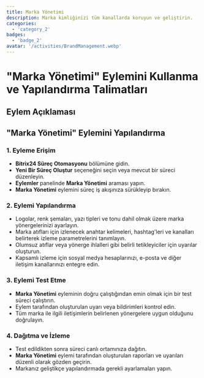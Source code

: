 ```yaml
---
title: Marka Yönetimi
description: Marka kimliğinizi tüm kanallarda koruyun ve geliştirin.
categories: 
  - 'category_2'
badges: 
  - 'badge_2'
avatar: '/activities/BrandManagement.webp'
---
```

# "Marka Yönetimi" Eylemini Kullanma ve Yapılandırma Talimatları

## Eylem Açıklaması

## **"Marka Yönetimi" Eylemini Yapılandırma**

### 1. Eyleme Erişim
- **Bitrix24 Süreç Otomasyonu** bölümüne gidin.
- **Yeni Bir Süreç Oluştur** seçeneğini seçin veya mevcut bir süreci düzenleyin.
- **Eylemler** panelinde **Marka Yönetimi** araması yapın.
- **Marka Yönetimi** eylemini süreç iş akışınıza sürükleyip bırakın.

### 2. Eylemi Yapılandırma
- Logolar, renk şemaları, yazı tipleri ve tonu dahil olmak üzere marka yönergelerinizi ayarlayın.
- Marka atıfları için izlenecek anahtar kelimeleri, hashtag'leri ve kanalları belirterek izleme parametrelerini tanımlayın.
- Olumsuz atıflar veya yönerge ihlalleri gibi belirli tetikleyiciler için uyarılar oluşturun.
- Kapsamlı izleme için sosyal medya hesaplarınızı, e-posta ve diğer iletişim kanallarınızı entegre edin.

### 3. Eylemi Test Etme
- **Marka Yönetimi** eyleminin doğru çalıştığından emin olmak için bir test süreci çalıştırın.
- Eylem tarafından oluşturulan uyarı veya bildirimleri kontrol edin.
- Tüm marka ile ilgili iletişimlerin belirlenen yönergelere uygun olduğunu doğrulayın.

### 4. Dağıtma ve İzleme
- Test edildikten sonra süreci canlı ortamınıza dağıtın.
- **Marka Yönetimi** eylemi tarafından oluşturulan raporları ve uyarıları düzenli olarak gözden geçirin.
- Markanız geliştikçe yapılandırmada gerekli ayarlamaları yapın.
